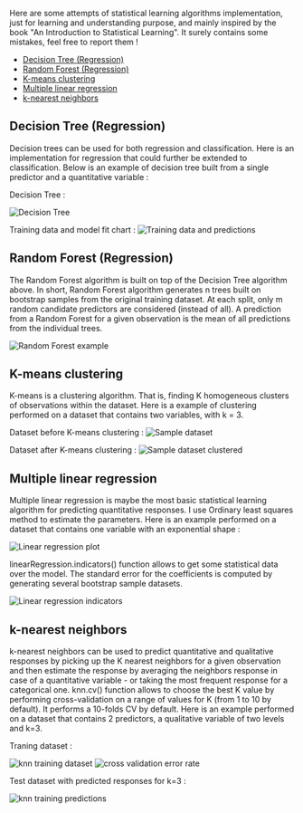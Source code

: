 Here are some attempts of statistical learning algorithms implementation, just for learning and understanding purpose, and mainly inspired by the book "An Introduction to Statistical Learning". It surely contains some mistakes, feel free to report them !

- [Decision Tree (Regression)](#decision-tree-regression)
- [Random Forest (Regression)](#random-forest)
- [K-means clustering](#k-means-clustering)
- [Multiple linear regression](#multiple-linear-regression)
- [k-nearest neighbors](#k-nearest-neighbors)

## Decision Tree (Regression)

Decision trees can be used for both regression and classification. Here is an implementation for regression that could further be extended to classification. Below is an example of decision tree built from a single predictor and a quantitative variable :

Decision Tree :

![Decision Tree](decisionTree/code1.png)

Training data and model fit chart :
![Training data and predictions](decisionTree/plot1.png)

## Random Forest (Regression)

The Random Forest algorithm is built on top of the Decision Tree algorithm above. In short, Random Forest algorithm generates n trees built on bootstrap samples from the original training dataset. At each split, only m random candidate predictors are considered (instead of all). A prediction from a Random Forest for a given observation is the mean of all predictions from the individual trees.

![Random Forest example](randomForest/code1.png)

## K-means clustering

K-means is a clustering algorithm. That is, finding K homogeneous clusters of observations within the dataset. Here is a example of clustering performed on a dataset that contains two variables, with k = 3.

Dataset before K-means clustering :
![Sample dataset](kmeans/plot1.png)

Dataset after K-means clustering :
![Sample dataset clustered](kmeans/plot2.png)

## Multiple linear regression

Multiple linear regression is maybe the most basic statistical learning algorithm for predicting quantitative responses. I use Ordinary least squares method to estimate the parameters. Here is an example performed on a dataset that contains one variable with an exponential shape :

![Linear regression plot](linearRegression/plot1.png)

linearRegression.indicators() function allows to get some statistical data over the model. The standard error for the coefficients is computed by generating several bootstrap sample datasets.

![Linear regression indicators](linearRegression/code1.png)

## k-nearest neighbors

k-nearest neighbors can be used to predict quantitative and qualitative responses by picking up the K nearest neighbors for a given observation and then estimate the response by averaging the neighbors response in case of a quantitative variable - or taking the most frequent response for a categorical one. 
knn.cv() function allows to choose the best K value by performing cross-validation on a range of values for K (from 1 to 10 by default). It performs a 10-folds CV by default.
Here is an example performed on a dataset that contains 2 predictors, a qualitative variable of two levels and k=3.

Traning dataset :

![knn training dataset](knn/plot1.png)
![cross validation error rate](knn/plot3.png)

Test dataset with predicted responses for k=3 :

![knn training predictions](knn/plot2.png)